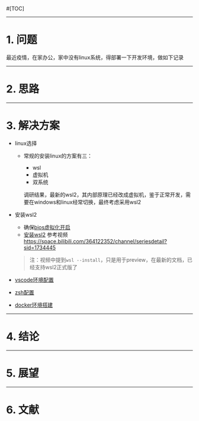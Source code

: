 #[TOC]

------------------------------------------------------------------------------

# 1. 问题

最近疫情，在家办公，家中没有linux系统，得部署一下开发环境，做如下记录


------------------------------------------------------------------------------

# 2. 思路




------------------------------------------------------------------------------

# 3. 解决方案


* linux选择
  * 常规的安装linux的方案有三：
    * wsl
    * 虚拟机
    * 双系统
    
    调研结果，最新的wsl2，其内部原理已经改成虚拟机，鉴于正常开发，需要在windows和linux经常切换，最终考虑采用wsl2

* 安装wsl2
  * 确保[bios虚拟化开启](https://zhuanlan.zhihu.com/p/394990397)
  * [安装wsl2](https://zhuanlan.zhihu.com/p/394990397)
    参考视频 https://space.bilibili.com/364122352/channel/seriesdetail?sid=1734445
  > 注：视频中提到`wsl --install`，只是用于preview，在最新的文档，已经支持wsl2正式版了

* [vscode环境配置](https://www.bilibili.com/video/BV1Zz4y167Vo/?spm_id_from=333.999.0.0&vd_source=a2b56472ff2d43bd075e1fbe889ebd9a)
  
* [zsh配置](https://www.bilibili.com/video/BV1sv41147FS/?spm_id_from=333.999.0.0&vd_source=a2b56472ff2d43bd075e1fbe889ebd9a)

* [docker环境搭建](https://www.bilibili.com/video/BV1nt4y1k7Fy/?spm_id_from=333.999.0.0&vd_source=a2b56472ff2d43bd075e1fbe889ebd9a)





------------------------------------------------------------------------------

# 4. 结论




------------------------------------------------------------------------------

# 5. 展望




------------------------------------------------------------------------------

# 6. 文献


